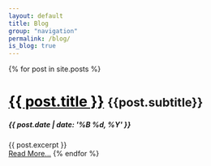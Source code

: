 ```yaml
---
layout: default
title: Blog
group: "navigation"
permalink: /blog/
is_blog: true
---
```


{% for post in site.posts %}
  <h1><a href="{{ post.url }}" style="color: black">{{ post.title }}</a> <small>{{post.subtitle}}</small></h1>
  <h5>{{ post.date | date: '%B %d, %Y' }}</h5>
  <div class="post">
  {{ post.excerpt }}
  </div>
  <a href="{{post.url}}">Read More...</a>
{% endfor %}
